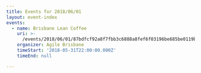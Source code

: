 ```yaml
---
title: Events for 2018/06/01
layout: event-index
events:
  - name: Brisbane Lean Coffee
    uri: >-
      /events/2018/06/01/87bdfcf92a8f7fbb3c6888a8fef6f03196be685be0119b3b5bb27ab5c02011e9
    organizer: Agile Brisbane
    timeStart: '2018-05-31T22:00:00.000Z'
    timeEnd: null

---
```

